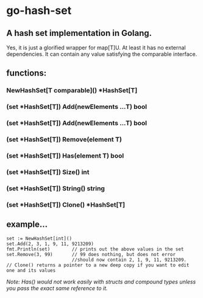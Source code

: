 # go-hash-set
## A hash set implementation in Golang.

Yes, it is just a glorified wrapper for map[T]U. At least it has no external dependencies.
It can contain any value satisfying the comparable interface.

## functions:
### NewHashSet\[T comparable]() *HashSet[T]
### (set *HashSet[T]) Add(newElements ...T) bool
### (set *HashSet[T]) Add(newElements ...T) bool
### (set *HashSet[T]) Remove(element T)
### (set *HashSet[T]) Has(element T) bool
### (set *HashSet[T]) Size() int
### (set *HashSet[T]) String() string
### (set *HashSet[T]) Clone() *HashSet[T]

## example...
~~~~~~~~~~~~~~~~~~~~~~~~~~~~~~~~
set := NewHashSet[int]()
set.Add(2, 3, 1, 9, 11, 9213209)
fmt.Println(set)		// prints out the above values in the set
set.Remove(3, 99)		// 99 does nothing, but does not error
                        //should now contain 2, 1, 9, 11, 9213209.
// Clone() returns a pointer to a new deep copy if you want to edit one and its values
~~~~~~~~~~~~~~~~~~~~~~~~~~~~~~~~
*Note: Has() would not work easily with structs and compound types unless you pass the exact same reference to it.*
